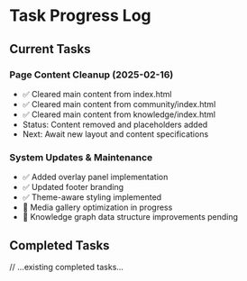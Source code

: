 # Task Progress Log

## Current Tasks

### Page Content Cleanup (2025-02-16)
- ✅ Cleared main content from index.html
- ✅ Cleared main content from community/index.html
- ✅ Cleared main content from knowledge/index.html
- Status: Content removed and placeholders added
- Next: Await new layout and content specifications

### System Updates & Maintenance
- ✅ Added overlay panel implementation
- ✅ Updated footer branding
- ✅ Theme-aware styling implemented
- 🔄 Media gallery optimization in progress
- 🔄 Knowledge graph data structure improvements pending

## Completed Tasks
// ...existing completed tasks...